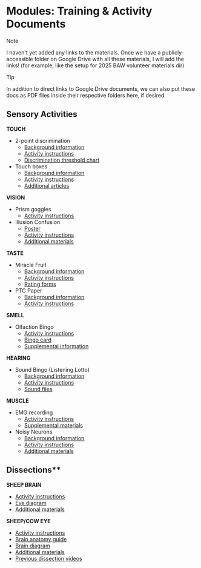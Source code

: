 # Modules: Training & Activity Documents

> [!NOTE]
> I haven't yet added any links to the materials. Once we have a publicly-accessible folder on Google Drive with all these materials, I will add the links! (for example, like the setup for 2025 BAW volunteer materials dir)

> [!TIP]
> In addition to direct links to Google Drive documents, we can also put these docs as PDF files inside their respective folders here, if desired.

## Sensory Activities

**TOUCH**
* 2-point discrimination
   * [Background information]()
   * [Activity instructions]()
   * [Discrimination threshold chart]()
* Touch boxes
   * [Background information]()
   * [Activity instructions]()
   * [Additional articles]()

**VISION**
* Prism goggles
   * [Activity instructions]()
* Illusion Confusion
   * [Poster]()
   * [Activity instructions]()
   * [Additional materials]()

**TASTE**
* Miracle Fruit
   * [Background information]()
   * [Activity instructions]()
   * [Rating forms]()
* PTC Paper
   * [Background information]()
   * [Activity instructions]()

**SMELL**
* Olfaction Bingo
   * [Activity instructions]()
   * [Bingo card]()
   * [Supplemental information]()

**HEARING**
* Sound Bingo (Listening Lotto)
   * [Background information]()
   * [Activity instructions]()
   * [Sound files]()

**MUSCLE**
* EMG recording
   * [Activity instructions]()
   * [Supplemental materials]()
* Noisy Neurons
   * [Background information]()
   * [Activity instructions]()
   * [Additional materials]()

## Dissections**

**SHEEP BRAIN**
* [Activity instructions]()
* [Eye diagram]()
* [Additional materials]()

**SHEEP/COW EYE**
* [Activity instructions]()
* [Brain anatomy guide]()
* [Brain diagram]()
* [Additional materials]()
* [Previous dissection videos]()
